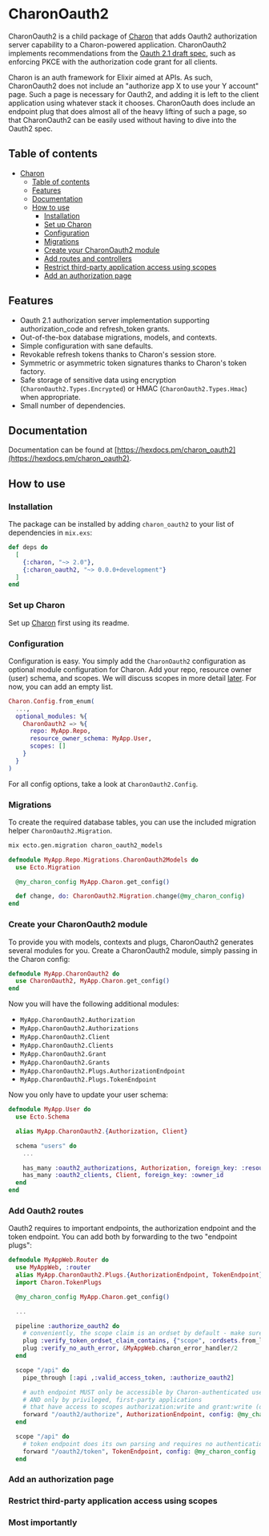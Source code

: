 # CharonOauth2

CharonOauth2 is a child package of [Charon](https://github.com/weareyipyip/charon) that adds Oauth2 authorization server capability to a Charon-powered application. CharonOauth2 implements recommendations from the [Oauth 2.1 draft spec](https://www.ietf.org/archive/id/draft-ietf-oauth-v2-1-07.html), such as enforcing PKCE with the authorization code grant for all clients.

Charon is an auth framework for Elixir aimed at APIs. As such, CharonOauth2 does not include an "authorize app X to use your Y account" page. Such a page is necessary for Oauth2, and adding it is left to the client application using whatever stack it chooses. CharonOauth does include an endpoint plug that does almost all of the heavy lifting of such a page, so that CharonOauth2 can be easily used without having to dive into the Oauth2 spec.

## Table of contents

<!-- TOC -->

- [Charon](#Charon)
  - [Table of contents](#table-of-contents)
  - [Features](#features)
  - [Documentation](#documentation)
  - [How to use](#how-to-use)
    - [Installation](#installation)
    - [Set up Charon](#set-up-charon)
    - [Configuration](#configuration)
    - [Migrations](#migrations)
    - [Create your CharonOauth2 module](#create-your-charonoauth2-module)
    - [Add routes and controllers](#add-routes-and-controllers)
    - [Restrict third-party application access using scopes](#restrict-third-party-application-access-using-scopes)
    - [Add an authorization page](#add-an-authorization-page)

<!-- /TOC -->

## Features

- Oauth 2.1 authorization server implementation supporting authorization_code and refresh_token grants.
- Out-of-the-box database migrations, models, and contexts.
- Simple configuration with sane defaults.
- Revokable refresh tokens thanks to Charon's session store.
- Symmetric or asymmetric token signatures thanks to Charon's token factory.
- Safe storage of sensitive data using encryption (`CharonOauth2.Types.Encrypted`) or HMAC (`CharonOauth2.Types.Hmac`) when appropriate.
- Small number of dependencies.

## Documentation

Documentation can be found at [https://hexdocs.pm/charon_oauth2](https://hexdocs.pm/charon_oauth2).

## How to use

### Installation

The package can be installed by adding `charon_oauth2` to your list of dependencies in `mix.exs`:

```elixir
def deps do
  [
    {:charon, "~> 2.0"},
    {:charon_oauth2, "~> 0.0.0+development"}
  ]
end
```

### Set up Charon

Set up [Charon](https://github.com/weareyipyip/charon) first using its readme.

### Configuration

Configuration is easy. You simply add the `CharonOauth2` configuration as optional module configuration for Charon.
Add your repo, resource owner (user) schema, and scopes. We will discuss scopes in more detail [later](#restrict-third-party-application-access-using-scopes). For now, you can add an empty list.

```elixir
Charon.Config.from_enum(
  ...,
  optional_modules: %{
    CharonOauth2 => %{
      repo: MyApp.Repo,
      resource_owner_schema: MyApp.User,
      scopes: []
    }
  }
)
```

For all config options, take a look at `CharonOauth2.Config`.

### Migrations

To create the required database tables, you can use the included migration helper `CharonOauth2.Migration`.

```bash
mix ecto.gen.migration charon_oauth2_models
```

```elixir
defmodule MyApp.Repo.Migrations.CharonOauth2Models do
  use Ecto.Migration

  @my_charon_config MyApp.Charon.get_config()

  def change, do: CharonOauth2.Migration.change(@my_charon_config)
end
```

### Create your CharonOauth2 module

To provide you with models, contexts and plugs, CharonOauth2 generates several modules for you.
Create a CharonOauth2 module, simply passing in the Charon config:

```elixir
defmodule MyApp.CharonOauth2 do
  use CharonOauth2, MyApp.Charon.get_config()
end
```

Now you will have the following additional modules:

- `MyApp.CharonOauth2.Authorization`
- `MyApp.CharonOauth2.Authorizations`
- `MyApp.CharonOauth2.Client`
- `MyApp.CharonOauth2.Clients`
- `MyApp.CharonOauth2.Grant`
- `MyApp.CharonOauth2.Grants`
- `MyApp.CharonOauth2.Plugs.AuthorizationEndpoint`
- `MyApp.CharonOauth2.Plugs.TokenEndpoint`

Now you only have to update your user schema:

```elixir
defmodule MyApp.User do
  use Ecto.Schema

  alias MyApp.CharonOauth2.{Authorization, Client}

  schema "users" do
    ...

    has_many :oauth2_authorizations, Authorization, foreign_key: :resource_owner_id
    has_many :oauth2_clients, Client, foreign_key: :owner_id
  end
end
```

### Add Oauth2 routes

Oauth2 requires to important endpoints, the authorization endpoint and the token endpoint.
You can add both by forwarding to the two "endpoint plugs":

```elixir
defmodule MyAppWeb.Router do
  use MyAppWeb, :router
  alias MyApp.CharonOauth2.Plugs.{AuthorizationEndpoint, TokenEndpoint}
  import Charon.TokenPlugs

  @my_charon_config MyApp.Charon.get_config()

  ...

  pipeline :authorize_oauth2 do
    # conveniently, the scope claim is an ordset by default - make sure it stays that way
    plug :verify_token_ordset_claim_contains, {"scope", :ordsets.from_list(~w(authorization:write grant:write))}
    plug :verify_no_auth_error, &MyAppWeb.charon_error_handler/2
  end

  scope "/api" do
    pipe_through [:api ,:valid_access_token, :authorize_oauth2]

    # auth endpoint MUST only be accessible by Charon-authenticated users
    # AND only by privileged, first-party applications
    # that have access to scopes authorization:write and grant:write (or similar)
    forward "/oauth2/authorize", AuthorizationEndpoint, config: @my_charon_config
  end

  scope "/api" do
    # token endpoint does its own parsing and requires no authentication
    forward "/oauth2/token", TokenEndpoint, config: @my_charon_config
  end

```

### Add an authorization page

### Restrict third-party application access using scopes

### Most importantly
